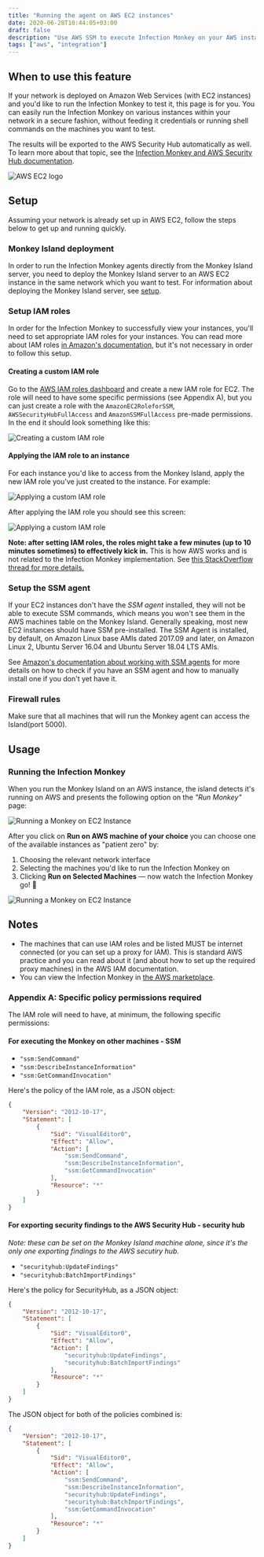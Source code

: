 ```yaml
---
title: "Running the agent on AWS EC2 instances"
date: 2020-06-28T10:44:05+03:00
draft: false
description: "Use AWS SSM to execute Infection Monkey on your AWS instances."
tags: ["aws", "integration"]
---
```


## When to use this feature

If your network is deployed on Amazon Web Services (with EC2 instances) and you'd like to run the Infection Monkey to test it, this page is for you. You can easily run the Infection Monkey on various instances within your network in a secure fashion, without feeding it credentials or running shell commands on the machines you want to test.

The results will be exported to the AWS Security Hub automatically as well. To learn more about that topic, see the [Infection Monkey and AWS Security Hub documentation](../aws-security-hub/).

![AWS EC2 logo](/images/usage/integrations/aws-ec2.svg?height=250px "AWS EC2 logo")

## Setup

Assuming your network is already set up in AWS EC2, follow the steps below to get up and running quickly.

### Monkey Island deployment

In order to run the Infection Monkey agents directly from the Monkey Island server, you need to deploy the Monkey Island server to an AWS EC2 instance in the same network which you want to test. For information about deploying the Monkey Island server, see [setup](../../../setup).

### Setup IAM roles

In order for the Infection Monkey to successfully view your instances, you'll need to set appropriate IAM roles for your instances. You can read more about IAM roles [in Amazon's documentation](https://docs.aws.amazon.com/IAM/latest/UserGuide/id_roles.html), but it's not necessary in order to follow this setup.

#### Creating a custom IAM role

Go to the [AWS IAM roles dashboard](https://console.aws.amazon.com/iam/home?#/roles) and create a new IAM role for EC2. The role will need to have some specific permissions (see Appendix A), but you can just create a role with the `AmazonEC2RoleforSSM`, `AWSSecurityHubFullAccess` and `AmazonSSMFullAccess` pre-made permissions. In the end it should look something like this:

![Creating a custom IAM role](/images/usage/integrations/monkey-island-aws-screenshot-3.png "Creating a custom IAM role")

#### Applying the IAM role to an instance

For each instance you'd like to access from the Monkey Island, apply the new IAM role you've just created to the instance. For example:

![Applying a custom IAM role](/images/usage/integrations/monkey-island-aws-screenshot-4.png "Applying a custom IAM role")

After applying the IAM role you should see this screen:

![Applying a custom IAM role](/images/usage/integrations/monkey-island-aws-screenshot-5.png "Applying a custom IAM role")

**Note: after setting IAM roles, the roles might take a few minutes (up to 10 minutes sometimes) to effectively kick in.** This is how AWS works and is not related to the Infection Monkey implementation. See [this StackOverflow thread for more details.](https://stackoverflow.com/questions/20156043/how-long-should-i-wait-after-applying-an-aws-iam-policy-before-it-is-valid)

### Setup the SSM agent

If your EC2 instances don't have the _SSM agent_ installed, they will not be able to execute SSM commands, which means you won't see them in the AWS machines table on the Monkey Island. Generally speaking, most new EC2 instances should have SSM pre-installed. The SSM Agent is installed, by default, on Amazon Linux base AMIs dated 2017.09 and later, on Amazon Linux 2, Ubuntu Server 16.04 and Ubuntu Server 18.04 LTS AMIs.

See [Amazon's documentation about working with SSM agents](https://docs.aws.amazon.com/systems-manager/latest/userguide/ssm-agent.html) for more details on how to check if you have an SSM agent and how to manually install one if you don't yet have it.

### Firewall rules

Make sure that all machines that will run the Monkey agent can access the Island(port 5000).

## Usage

### Running the Infection Monkey

When you run the Monkey Island on an AWS instance, the island detects it's running on AWS and presents the following option on the _"Run Monkey"_ page:

![Running a Monkey on EC2 Instance](/images/usage/integrations/monkey-island-aws-screenshot-1.png "Running a Monkey on EC2 Instance")

After you click on **Run on AWS machine of your choice** you can choose one of the available instances as "patient zero" by:

1. Choosing the relevant network interface
2. Selecting the machines you'd like to run the Infection Monkey on
3. Clicking **Run on Selected Machines** — now watch the Infection Monkey go! 🐒

![Running a Monkey on EC2 Instance](/images/usage/integrations/monkey-island-aws-screenshot-2.png "Running a Monkey on EC2 Instance")

## Notes

- The machines that can use IAM roles and be listed MUST be internet connected (or you can set up a proxy for IAM). This is standard AWS practice and you can read about it (and about how to set up the required proxy machines) in the AWS IAM documentation.
- You can view the Infection Monkey in [the AWS marketplace](https://aws.amazon.com/marketplace/pp/B07B3J7K6D).

### Appendix A: Specific policy permissions required

The IAM role will need to have, at minimum, the following specific permissions:

#### For executing the Monkey on other machines - SSM

- `"ssm:SendCommand"`
- `"ssm:DescribeInstanceInformation"`
- `"ssm:GetCommandInvocation"`

Here's the policy of the IAM role, as a JSON object:
```json
{
    "Version": "2012-10-17",
    "Statement": [
        {
            "Sid": "VisualEditor0",
            "Effect": "Allow",
            "Action": [
                "ssm:SendCommand",
                "ssm:DescribeInstanceInformation",
                "ssm:GetCommandInvocation"
            ],
            "Resource": "*"
        }
    ]
}
```

#### For exporting security findings to the AWS Security Hub - security hub

_Note: these can be set on the Monkey Island machine alone, since it's the only one exporting findings to the AWS secutiry hub._

- `"securityhub:UpdateFindings"`
- `"securityhub:BatchImportFindings"`

Here's the policy for SecurityHub, as a JSON object:

```json
{
    "Version": "2012-10-17",
    "Statement": [
        {
            "Sid": "VisualEditor0",
            "Effect": "Allow",
            "Action": [
                "securityhub:UpdateFindings",
                "securityhub:BatchImportFindings"
            ],
            "Resource": "*"
        }
    ]
}
```

The JSON object for both of the policies combined is:

```json
{
    "Version": "2012-10-17",
    "Statement": [
        {
            "Sid": "VisualEditor0",
            "Effect": "Allow",
            "Action": [
                "ssm:SendCommand",
                "ssm:DescribeInstanceInformation",
                "securityhub:UpdateFindings",
                "securityhub:BatchImportFindings",
                "ssm:GetCommandInvocation"
            ],
            "Resource": "*"
        }
    ]
}
```
